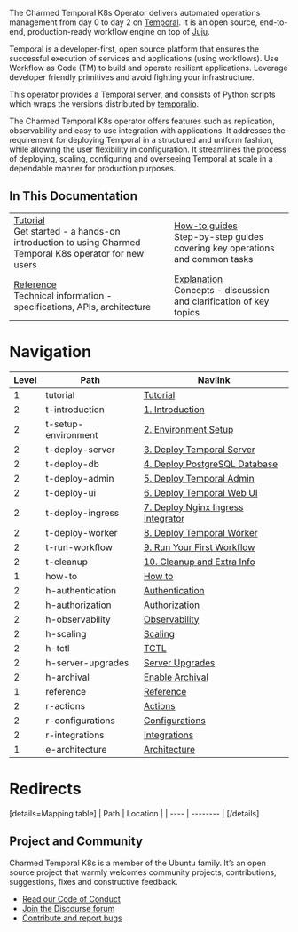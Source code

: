 The Charmed Temporal K8s Operator delivers automated operations management from
day 0 to day 2 on [Temporal](https://temporal.io/). It is an open source,
end-to-end, production-ready workflow engine on top of [Juju](https://juju.is/).

Temporal is a developer-first, open source platform that ensures the successful
execution of services and applications (using workflows). Use Workflow as Code
(TM) to build and operate resilient applications. Leverage developer friendly
primitives and avoid fighting your infrastructure.

This operator provides a Temporal server, and consists of Python scripts which
wraps the versions distributed by
[temporalio](https://hub.docker.com/r/temporalio/server).

The Charmed Temporal K8s operator offers features such as replication,
observability and easy to use integration with applications. It addresses the
requirement for deploying Temporal in a structured and uniform fashion, while
allowing the user flexibility in configuration. It streamlines the process of
deploying, scaling, configuring and overseeing Temporal at scale in a dependable
manner for production purposes.

## In This Documentation

|                                                                                                                                                                                                     |                                                                                                                                                                     |
| --------------------------------------------------------------------------------------------------------------------------------------------------------------------------------------------------- | ------------------------------------------------------------------------------------------------------------------------------------------------------------------- |
| [Tutorial](https://discourse.charmhub.io/t/charmed-temporal-k8s-tutorial-introduction/11777) </br> Get started - a hands-on introduction to using Charmed Temporal K8s operator for new users </br> | [How-to guides](https://discourse.charmhub.io/t/charmed-temporal-k8s-how-to-observability/11787) </br> Step-by-step guides covering key operations and common tasks |
| [Reference](https://charmhub.io/temporal-k8s/actions) </br> Technical information - specifications, APIs, architecture                                                                              | [Explanation](https://discourse.charmhub.io/t/charmed-temporal-k8s-explanations-architecture/11789) </br> Concepts - discussion and clarification of key topics     |

# Navigation

| Level | Path                | Navlink                                                                                                                                   |
| ----- | ------------------- | ----------------------------------------------------------------------------------------------------------------------------------------- |
| 1     | tutorial            | [Tutorial]()                                                                                                                              |
| 2     | t-introduction      | [1. Introduction](https://discourse.charmhub.io/t/charmed-temporal-k8s-tutorial-introduction/11777)                                       |
| 2     | t-setup-environment | [2. Environment Setup](https://discourse.charmhub.io/t/charmed-temporal-k8s-tutorial-environment-setup/11778)                             |
| 2     | t-deploy-server     | [3. Deploy Temporal Server](https://discourse.charmhub.io/t/charmed-temporal-k8s-tutorial-deploy-temporal-server/11779)                   |
| 2     | t-deploy-db         | [4. Deploy PostgreSQL Database](https://discourse.charmhub.io/t/charmed-temporal-k8s-tutorial-deploy-postgresql-database/11780)           |
| 2     | t-deploy-admin      | [5. Deploy Temporal Admin](https://discourse.charmhub.io/t/charmed-temporal-k8s-tutorial-deploy-temporal-admin/11781)                     |
| 2     | t-deploy-ui         | [6. Deploy Temporal Web UI](https://discourse.charmhub.io/t/charmed-temporal-k8s-tutorial-deploy-temporal-web-ui/11782)                   |
| 2     | t-deploy-ingress    | [7. Deploy Nginx Ingress Integrator](https://discourse.charmhub.io/t/charmed-temporal-k8s-tutorial-deploy-nginx-ingress-integrator/11783) |
| 2     | t-deploy-worker     | [8. Deploy Temporal Worker](https://discourse.charmhub.io/t/charmed-temporal-k8s-tutorial-deploy-temporal-worker/11784)                   |
| 2     | t-run-workflow      | [9. Run Your First Workflow](https://discourse.charmhub.io/t/charmed-temporal-k8s-tutorial-run-your-first-workflow/11785)                 |
| 2     | t-cleanup           | [10. Cleanup and Extra Info](https://discourse.charmhub.io/t/charmed-temporal-k8s-tutorial-cleanup-and-extra-info/11786)                  |
| 1     | how-to              | [How to]()                                                                                                                                |
| 2     | h-authentication    | [Authentication](https://discourse.charmhub.io/t/charmed-temporal-k8s-how-to-authentication/12586)                                        |
| 2     | h-authorization     | [Authorization](https://discourse.charmhub.io/t/charmed-temporal-k8s-how-to-authorization/12587)                                          |
| 2     | h-observability     | [Observability](https://discourse.charmhub.io/t/charmed-temporal-k8s-how-to-observability/11787)                                          |
| 2     | h-scaling           | [Scaling](https://discourse.charmhub.io/t/10840)                                                                                          |
| 2     | h-tctl              | [TCTL](https://discourse.charmhub.io/t/charmed-temporal-k8s-how-to-tctl/11788)                                                            |
| 2     | h-server-upgrades   | [Server Upgrades](https://discourse.charmhub.io/t/charmed-temporal-k8s-how-to-server-upgrades/13105)                                      |
| 2     | h-archival          | [Enable Archival](https://discourse.charmhub.io/t/charmed-temporal-k8s-how-to-enable-archival/13106)                                      |
| 1     | reference           | [Reference]()                                                                                                                             |
| 2     | r-actions           | [Actions](https://charmhub.io/temporal-k8s/actions)                                                                                       |
| 2     | r-configurations    | [Configurations](https://charmhub.io/temporal-k8s/configure)                                                                              |
| 2     | r-integrations      | [Integrations](https://charmhub.io/temporal-k8s/integrations)                                                                             |
| 1     | e-architecture      | [Architecture](https://discourse.charmhub.io/t/charmed-temporal-k8s-explanations-architecture/11789)                                      |

# Redirects

[details=Mapping table] | Path | Location | | ---- | -------- | [/details]

## Project and Community

Charmed Temporal K8s is a member of the Ubuntu family. It’s an open source
project that warmly welcomes community projects, contributions, suggestions,
fixes and constructive feedback.

- [Read our Code of Conduct](https://ubuntu.com/community/code-of-conduct)
- [Join the Discourse forum](https://discourse.charmhub.io/tag/temporal)
- [Contribute and report bugs](https://github.com/canonical/temporal-k8s-operator)
